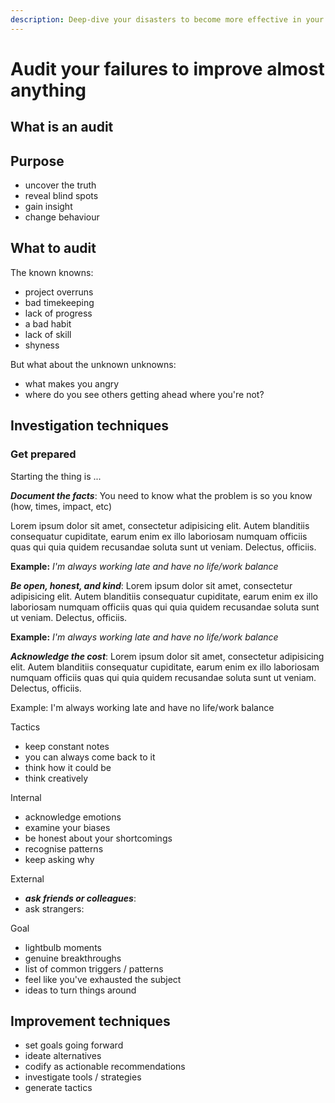 ```yaml
---
description: Deep-dive your disasters to become more effective in your personal and professional life
---
```


# Audit your failures to improve almost anything

## What is an audit

## Purpose

- uncover the truth
- reveal blind spots
- gain insight
- change behaviour

## What to audit

The known knowns:

- project overruns
- bad timekeeping
- lack of progress
- a bad habit
- lack of skill
- shyness

But what about the unknown unknowns:

- what makes you angry
- where do you see others getting ahead where you're not?


## Investigation techniques

### Get prepared

Starting the thing is ...

***Document the facts***: You need to know what the problem is so you know (how, times, impact, etc)

Lorem ipsum dolor sit amet, consectetur adipisicing elit. Autem blanditiis consequatur cupiditate, earum enim ex illo laboriosam numquam officiis quas qui quia quidem recusandae soluta sunt ut veniam. Delectus, officiis.

**Example:** _I'm always working late and have no life/work balance_

***Be open, honest, and kind***: Lorem ipsum dolor sit amet, consectetur adipisicing elit. Autem blanditiis consequatur cupiditate, earum enim ex illo laboriosam numquam officiis quas qui quia quidem recusandae soluta sunt ut veniam. Delectus, officiis.

**Example:** _I'm always working late and have no life/work balance_

***Acknowledge the cost***: Lorem ipsum dolor sit amet, consectetur adipisicing elit. Autem blanditiis consequatur cupiditate, earum enim ex illo laboriosam numquam officiis quas qui quia quidem recusandae soluta sunt ut veniam. Delectus, officiis.

<p class="example">Example: I'm always working late and have no life/work balance</p>



Tactics

- keep constant notes
- you can always come back to it
- think how it could be
- think creatively

Internal

- acknowledge emotions
- examine your biases
- be honest about your shortcomings
- recognise patterns
- keep asking why

External

- ***ask friends or colleagues***: 
- ask strangers:

Goal

- lightbulb moments
- genuine breakthroughs
- list of common triggers / patterns
- feel like you've exhausted the subject
- ideas to turn things around

## Improvement techniques

- set goals going forward
- ideate alternatives
- codify as actionable recommendations
- investigate tools / strategies
- generate tactics
